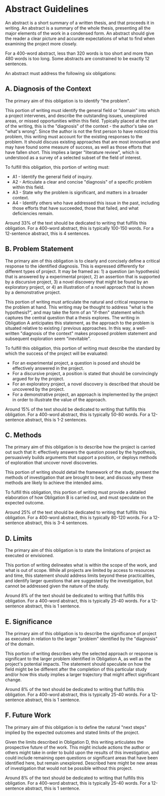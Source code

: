 
# Abstract Guidelines

An abstract is a short summary of a written thesis, and that proceeds it in writing. An abstract is a summary of the whole thesis, presenting all the major elements of the work in a condensed form. An abstract should give the reader a clear picture and accurate expectations of what to find when examining the project more closely.

For a 400-word abstract, less than 320 words is too short and more than 480 words is too long.
Some abstracts are constrained to be exactly 12 sentences.

An abstract must address the following six obligations:

## A. Diagnosis of the Context

The primary aim of this obligation is to identify "the problem". 

This portion of writing must identify the general field or "domain" into which a project intervenes, and describe the outstanding issues, unexplored areas, or missed opportunities within this field. Typically placed at the start of the writing, this is the "diagnosis" of the context - the author's take on "what's wrong". Since the author is not the first person to have noticed this problem, this writing must account for the existing responses to the problem. It should discuss existing approaches that are most innovative and may have found some measure of success, as well as those efforts that have fallen short. This implies a larger "literature review", which is understood as a survey of a selected subset of the field of interest. 

To fulfill this obligation, this portion of writing must:
* A1 - Identify the general field of inquiry.
* A2 - Articulate a clear and concise "diagnosis" of a specific problem within this field.
* A3 - State why the problem is significant, and matters in a broader context.
* A4 - Identify others who have addressed this issue in the past, including those efforts that have succeeded, those that failed, and what deficiencies remain. 

Around 33% of the text should be dedicated to writing that fulfills this obligation. For a 400-word abstract, this is typically 100-150 words. For a 12-sentence abstract, this is 4 sentences.

## B. Problem Statement

The primary aim of this obligation is to clearly and concisely define a critical response to the identified diagnosis. This is expressed differently for different types of project. It may be framed as: 1) a question (an hypothesis) that is answered by a experimental project, 2) an assertion that is supported by a discursive project, 3) a novel discovery that might be found by an exploratory project, or 4) an illustration of a novel approach that is shown by a demonstrative project.

This portion of writing must articulate the natural and critical response to the problem at hand. This writing may be thought to address "what is the hypothesis?", and may take the form of an "if-then" statement which captures the central question that a thesis explores. The writing in Obligation A anticipates this statement, as the approach to the problem is situated relative to existing / previous approaches. In this way, a well-written "diagnosis of the context" makes proposed problem statement and subsequent exploration seem "inevitable".

To fulfill this obligation, this portion of writing must describe the standard by which the success of the project will be evaluated:
* For an experimental project, a question is posed and should be effectively answered in the project.
* For a discursive project, a position is stated that should be convincingly argued for by the project.
* For an exploratory project, a novel discovery is described that should be uncovered by the project.
* For a demonstrative project, an approach is implemented by the project in order to illustrate the value of the approach.

Around 15% of the text should be dedicated to writing that fulfills this obligation. For a 400-word abstract, this is typically 50-80 words. For a 12-sentence abstract, this is 1-2 sentences.

## C. Methods

The primary aim of this obligation is to describe how the project is carried out such that it: effectively answers the question posed by the hypothesis, persuasively builds arguments that support a position, or deploys methods of exploration that uncover novel discoveries.

This portion of writing should detail the framework of the study, present the methods of investigation that are brought to bear, and discuss why these methods are likely to achieve the intended aims. 

To fulfill this obligation, this portion of writing must provide a detailed elaboration of how Obligation B is carried out, and must speculate on the expected outcome.

Around 25% of the text should be dedicated to writing that fulfills this obligation. For a 400-word abstract, this is typically 80-120 words. For a 12-sentence abstract, this is 3-4 sentences.

## D. Limits

The primary aim of this obligation is to state the limitations of project as executed or envisioned.

This portion of writing delineates what is within the scope of the work, and what is out of scope. While all projects are limited by access to resources and time, this statement should address limits beyond these practicalities, and identify larger questions that are suggested by the investigation, but cannot be addressed given the nature of the study.

Around 8% of the text should be dedicated to writing that fulfills this obligation. For a 400-word abstract, this is typically 25-40 words. For a 12-sentence abstract, this is 1 sentence.

## E. Significance

The primary aim of this obligation is to describe the significance of project as executed in relation to the larger "problem" identified by the "diagnosis" of the domain.

This portion of writing describes why the selected approach or response is significant to the larger problem identified in Obligation A, as well as the project's potential impacts. The statement should speculate on how the field might be be different after the completion of this particular study and/or how this study implies a larger trajectory that might affect significant change.

Around 8% of the text should be dedicated to writing that fulfills this obligation. For a 400-word abstract, this is typically 25-40 words. For a 12-sentence abstract, this is 1 sentence.


## F. Future Work

The primary aim of this obligation is to define the natural "next steps" implied by the expected outcomes and stated limits of the project.

Given the limits described in Obligation D, this writing articulates the prospective future of the work. This might include actions the author or others might take in order to build upon the results of this investigation, and could include remaining open questions or significant areas that have been identified here, but remain unexplored. Described here might be new areas of investigation that would not be possible without this project.

Around 8% of the text should be dedicated to writing that fulfills this obligation. For a 400-word abstract, this is typically 25-40 words. For a 12-sentence abstract, this is 1 sentence.
